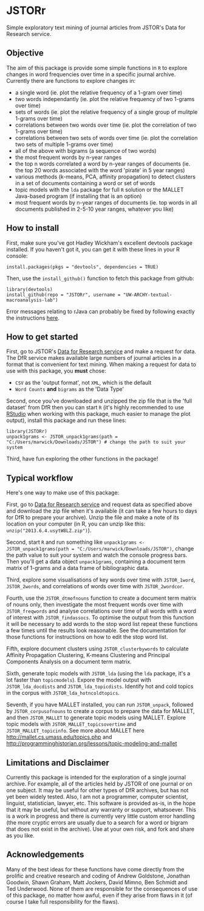 JSTORr
======

Simple exploratory text mining of journal articles from JSTOR's Data for Research service.

Objective
----
The aim of this package is provide some simple functions in `R` to explore changes in word frequencies over time in a specific journal archive. Currently there are functions to explore changes in:
- a single word (ie. plot the relative frequency of a 1-gram over time)
- two words independantly (ie. plot the relative frequency of two 1-grams over time)
- sets of words (ie. plot the relative frequency of a single group of mulitple 1-grams over time)
- correlations between two words over time (ie. plot the correlation of two 1-grams over time)
- correlations between two sets of words over time (ie. plot the correlation two sets of multiple 1-grams over time)
- all of the above with bigrams (a sequence of two words)
- the most frequent words by n-year ranges
- the top n words correlated a word by n-year ranges of documents (ie. the top 20 words associated with the word 'pirate' in 5 year ranges)
- various methods (k-means, PCA, affinity propagation) to detect clusters in a set of documents containing a word or set of words
- topic models with the `lda` package for full `R` solution or the MALLET Java-based program (if installing that is an option)
- most frequent words by n-year ranges of documents (ie. top words in all documents published in 2-5-10 year ranges, whatever you like)


How to install
----
First, make sure you've got Hadley Wickham's excellent devtools package installed. If you haven't got it, you can get it with these lines in your R console:

```
install.packages(pkgs = "devtools", dependencies = TRUE)
```
Then, use the `install_github()` function to fetch this package from github:

```
library(devtools)
install_github(repo = "JSTORr", username = "UW-ARCHY-textual-macroanalysis-lab")
```
Error messages relating to rJava can probably be fixed by following exactly the instructions [here][SOrJava].

How to get started
----
First, go to JSTOR's [Data for Research service][dfr] and make a request for data. The DfR service makes available large numbers of journal articles in a format that is convenient for text mining. When making a request for data to use with this package, you **must** chose:
- `CSV` as the 'output format', not `XML`, which is the default
- `Word Counts` **and** `bigrams` as the 'Data Type'

Second, once you've downloaded and unzipped the zip file that is the 'full dataset' from DfR then you can start `R` (it's highly recommended to use [RStudio][rstudio] when working with this package, much easier to manage the plot output), install this package and run these lines: 

```
library(JSTORr)
unpack1grams <- JSTOR_unpack1grams(path = "C:/Users/marwick/Downloads/JSTOR") # change the path to suit your system
```
Third, have fun exploring the other functions in the package!

Typical workflow
----
Here's one way to make use of this package:

First, go to [Data for Research service][dfr] and request data as specified above and download the zip file when it's available (it can take a few hours to days for DfR to prepare your archive). Unzip the file and make a note of its location on your computer (in R, you can unzip like this: `unzip("2013.6.4.usytW8LZ.zip")`).

Second, start `R` and run something like `unpack1grams <- JSTOR_unpack1grams(path = "C:/Users/marwick/Downloads/JSTOR")`, change the path value to suit your system and watch the console progress bars. Then you'll get a data object `unpack1grams`, containing a document term matrix of 1-grams and a data frame of bibliographic data.

Third, explore some visualisations of key words over time with `JSTOR_1word`, `JSTOR_2words`, and correlations of words over time with `JSTOR_2wordcor`.

Fourth, use the `JSTOR_dtmofnouns` function to create a document term matrix of nouns only, then investigate the most frequent words over time with `JSTOR_freqwords` and analyse correlations over time of all words with a word of interest with `JSTOR_findassocs`. To optimise the output from this function it will be necessary to add words to the stop word list repeat these functions a few times until the results look reasonable. See the documentation for those functions for instructions on how to edit the stop word list.

Fifth, explore document clusters using `JSTOR_clusterbywords` to calculate Affinity Propagation Clustering, K-means Clustering and Principal Components Analysis on a document term matrix.

Sixth, generate topic models with `JSTOR_lda` (using the `lda` package, it's a lot faster than `topicmodels`). Expore the model output with `JSTOR_lda_docdists` and `JSTOR_lda_topicdists`. Identify hot and cold topics in the corpus with `JSTOR_lda_hotncoldtopics`.

Seventh, if you have MALLET installed, you can run `JSTOR_unpack`, followed by `JSTOR_corpusofnouns` to create a corpus to prepare the data for MALLET, and then `JSTOR_MALLET` to generate topic models using MALLET. Explore topic models with `JSTOR_MALLET_topicsovertime` and `JSTOR_MALLET_topicinfo`. See more about MALLET here http://mallet.cs.umass.edu/topics.php and http://programminghistorian.org/lessons/topic-modeling-and-mallet 



Limitations and Disclaimer
----
Currently this package is intended for the exploration of a single journal archive. For example, all of the articles held by JSTOR of one journal or on one subject. It may be useful for other types of DfR archives, but has not yet been widely tested. Also, I am not a programmer, computer scientist, linguist, statistician, lawyer, etc. This software is provided as-is, in the hope that it may be useful, but without any warranty or support, whatsoever. This is a work in progress and there is currently very little custom error handling (the more cryptic errors are usually due to a search for a word or bigram that does not exist in the archive). Use at your own risk, and fork and share as you like. 

Acknowledgements
----
Many of the best ideas for these functions have come directly from the prolific and creative research and coding of Andrew Goldstone, Jonathan Goodwin, Shawn Graham, Matt Jockers, David Mimno, Ben Schmidt and Ted Underwood. None of them are responsible for the consequences of use of this package, no matter how awful, even if they arise from flaws in it (of course I take full responsibility for the flaws). 
  
  [dfr]:http://dfr.jstor.org/
  [SOrJava]:http://stackoverflow.com/a/7604469/1036500
  [rstudio]:http://www.rstudio.com/ide/download/
  
